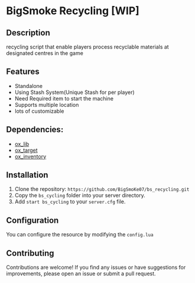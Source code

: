 # BigSmoke Recycling [WIP]

## Description
recycling script that enable players process recyclable materials at designated centres in the game

## Features
- Standalone
- Using Stash System(Unique Stash for per player)
- Need Required item to start the machine
- Supports multiple location 
- lots of customizable 

## Dependencies:
- [ox_lib](https://github.com/overextended/ox_lib)
- [ox_target](https://github.com/overextended/ox_target)
- [ox_inventory](https://github.com/overextended/ox_inventory)


## Installation
1. Clone the repository: `https://github.com/BigSmoKe07/bs_recycling.git`
2. Copy the `bs_cycling` folder into your server directory.
3. Add `start bs_cycling` to your `server.cfg` file.

## Configuration
You can configure the resource by modifying the `config.lua`



## Contributing
Contributions are welcome! If you find any issues or have suggestions for improvements, please open an issue or submit a pull request.
